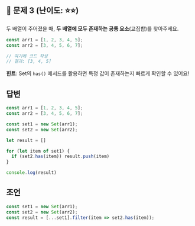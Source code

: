 ## 📝 문제 3 (난이도: ⭐⭐)

두 배열이 주어졌을 때, **두 배열에 모두 존재하는 공통 요소**(교집합)를 찾아주세요.

```javascript
const arr1 = [1, 2, 3, 4, 5];
const arr2 = [3, 4, 5, 6, 7];

// 여기에 코드 작성
// 결과: [3, 4, 5]
```

**힌트**: Set의 `has()` 메서드를 활용하면 특정 값이 존재하는지 빠르게 확인할 수 있어요!

## 답변

```js
const arr1 = [1, 2, 3, 4, 5];
const arr2 = [3, 4, 5, 6, 7];

const set1 = new Set(arr1);
const set2 = new Set(arr2);

let result = []

for (let item of set1) {
  if (set2.has(item)) result.push(item)
}

console.log(result)
```

## 조언

```js
const set1 = new Set(arr1);
const set2 = new Set(arr2);
const result = [...set1].filter(item => set2.has(item));
```